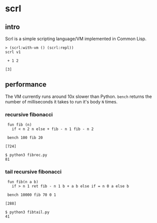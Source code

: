 # scrl

## intro
Scrl is a simple scripting language/VM implemented in Common Lisp.

```
> (scrl:with-vm () (scrl:repl))
scrl v1

 + 1 2
 
[3]
```

## performance
The VM currently runs around 10x slower than Python.
`bench` returns the number of milliseconds it takes to run it's body `N` times.

### recursive fibonacci

```
 fun fib (n) 
   if < n 2 n else + fib - n 1 fib - n 2

 bench 100 fib 20

[724]
```

```
$ python3 fibrec.py 
81
```

### tail recursive fibonacci

```
 fun fib(n a b)
   if > n 1 ret fib - n 1 b + a b else if = n 0 a else b

 bench 10000 fib 70 0 1
 
[288]
```

```
$ python3 fibtail.py 
41
```